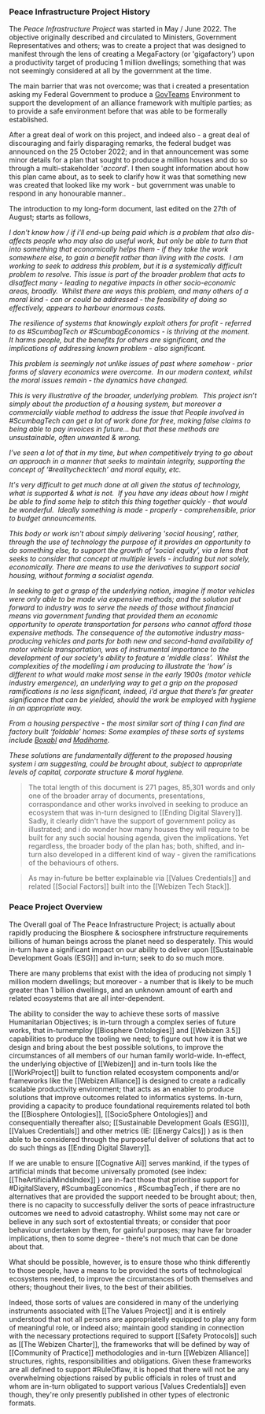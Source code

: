 
### Peace Infrastructure Project History
The *Peace Infrastructure Project* was started in May / June 2022.  The objective originally described and circulated to Ministers, Government Representatives and others; was to create a project that was designed to manifest through the lens of creating a MegaFactory (or 'gigafactory') upon a productivity target of producing 1 million dwellings; something that was not seemingly considered at all by the government at the time.  

The main barrier that was not overcome; was that i created a presentation asking my Federal Government to produce a [GovTeams](https://govteams.gov.au/) Environment to support the development of an alliance framework with multiple parties; as to provide a safe environment before that was able to be formerally established.

After a great deal of work on this project, and indeed also - a great deal of discouraging and fairly disparaging remarks, the federal budget was announced on the 25 October 2022; and in that announcement was some minor details for a plan that sought to produce a million houses and do so through a multi-stakeholder '*accord*'.  I then sought information about how this plan came about, as to seek to clarify how it was that something new was created that looked like my work - but government was unable to respond in any honourable manner..

The introduction to my long-form document, last edited on the 27th of August; starts as follows,

*I don't know how / if i'll end-up being paid which is a problem that also dis-affects people who may also do useful work, but only be able to turn that into something that economically helps them - if they take the work somewhere else, to gain a benefit rather than living with the costs.  I am working to seek to address this problem, but it is a systemically difficult problem to resolve. This issue is part of the broader problem that acts to disaffect many - leading to negative impacts in other socio-economic areas, broadly.  Whilst there are ways this problem, and many others of a moral kind - can or could be addressed - the feasibility of doing so effectively, appears to harbour enormous costs.*  

*The resilience of systems that knowingly exploit others for profit - referred to as #ScumbagTech or #ScumbagEconomics - is thriving at the moment.  It harms people, but the benefits for others are significant, and the implications of addressing known problem - also significant.* 

*This problem is seemingly not unlike issues of past where somehow - prior forms of slavery economics were overcome.  In our modern context, whilst the moral issues remain - the dynamics have changed.*

*This is very illustrative of the broader, underlying problem.  This project isn’t simply about the production of a housing system, but moreover a commercially viable method to address the issue that People involved in #ScumbagTech can get a lot of work done for free, making false claims to being able to pay invoices in future… but that these methods are unsustainable, often unwanted & wrong.* 

*I’ve seen a lot of that in my time, but when competitively trying to go about an approach in a manner that seeks to maintain integrity, supporting the concept of ‘#realitychecktech’ and moral equity, etc.*  

*It's very difficult to get much done at all given the status of technology, what is supported & what is not.  If you have any ideas about how I might be able to find some help to stitch this thing together quickly - that would be wonderful.  Ideally something is made - properly - comprehensible, prior to budget announcements.* 

*This body or work isn't about simply delivering 'social housing', rather, through the use of technology the purpose of it provides an opportunity to do something else, to support the growth of ‘social equity’, via a lens that seeks to consider that concept at multiple levels - including but not solely, economically. There are means to use the derivatives to support social housing, without forming a socialist agenda.*  

*In seeking to get a grasp of the underlying notion, imagine if motor vehicles were only able to be made via expensive methods; and the solution put forward to industry was to serve the needs of those without financial means via government funding that provided them an economic opportunity to operate transportation for persons who cannot afford those expensive methods. The consequence of the automotive industry mass-producing vehicles and parts for both new and second-hand availability of motor vehicle transportation, was of instrumental importance to the development of our society's ability to feature a ‘middle class’.  Whilst the complexities of the modelling i am producing to illustrate the ‘how’ is different to what would make most sense in the early 1900s (motor vehicle industry emergence), an underlying way to get a grip on the proposed ramifications is no less significant, indeed, i’d argue that there’s far greater significance that can be yielded, should the work be employed with hygiene in an appropriate way.* 

*From a housing perspective - the most similar sort of thing I can find are factory built ‘foldable’ homes: Some examples of these sorts of systems include [Boxabl](https://www.boxabl.com/) and [Madihome](https://madihome.com/).*

*These solutions are fundamentally different to the proposed housing system i am suggesting, could be brought about, subject to appropriate levels of capital, corporate structure & moral hygiene.*

>The total length of this document is 271 pages, 85,301 words and only one of the broader array of documents, presentations, corraspondance and other works involved in seeking to produce an ecosystem that was in-turn designed to [[Ending Digital Slavery]].  Sadly, it clearly didn't have the support of government policy as illustrated; and i do wonder how many houses they will require to be built for any such social housing agenda, given the implications.  Yet regardless, the broader body of the plan has; both, shifted, and in-turn also developed in a different kind of way - given the ramifications of the behaviours of others.

>As may in-future be better explainable via [[Values Credentials]] and related [[Social Factors]] built into the [[Webizen Tech Stack]].

### Peace Project Overview
The Overall goal of The Peace Infrastructure Project; is actually about rapidly producing the Biosphere & sociosphere infrstructure requirements billions of human beings across the planet need so desperately.  This would in-turn have a significant impact on our ability to deliver upon [[Sustainable Development Goals (ESG)]] and in-turn; seek to do so much more.

There are many problems that exist with the idea of producing not simply 1 million modern dwellings; but moreover - a number that is likely to be much greater than 1 billion dwellings, and an unknown amount of earth and related ecosystems that are all inter-dependent.

The ability to consider the way to achieve these sorts of massive Humanitarian Objectives; is in-turn through a complex series of future works, that in-turnemploy [[Biosphere Ontologies]] and [[Webizen 3.5]] capabilities to produce the tooling we need; to figure out how it is that we design and bring about the best possible solutions, to improve the circumstances of all members of our human family world-wide.  In-effect, the underlying objective of [[Webizen]] and in-turn tools like the [[WorkProject]] built to function related ecosystem components and/or frameworks like the [[Webizen Alliance]] is designed to create a radically scalable productivity environment; that acts as an enabler to produce solutions that improve outcomes related to informatics systems. 
In-turn, providing a capacity to produce foundational requirements related tol both the [[Biosphere Ontologies]],  [[SocioSphere Ontologies]] and consequentially thereafter also; [[Sustainable Development Goals (ESG)]], [[Values Credentials]] and other metrics (IE: [[Energy Calcs]] ) as is then able to be considered through the purposeful deliver of solutions that act to do such things as [[Ending Digital Slavery]].

If we are unable to ensure [[Cognative Ai]] serves mankind, if the types of artificial minds that become universally promoted (see index: [[TheArtificialMindsIndex]] ) are in-fact those that prioritise support for #DigitalSlavery, #ScumbagEconomics , #ScumbagTech , if there are no alternatives that are provided the support needed to be brought about; then, there is no capacity to successfully deliver the sorts of peace infrastructure outcomes we need to advoid catastrophy.  Whilst some may not care or believe in any such sort of extostential threats; or consider that poor behaviour undertaken by them, for gainful purposes; may have far broader implications, then to some degree - there's not much that can be done about that.

What should be possible, however, is to ensure those who think differently to those people, have a means to be provided the sorts of technological ecosystems needed, to improve the circumstances of both themselves and others; thoughout their lives, to the best of their abilities.   

Indeed, those sorts of values are considered in many of the underlying instruments associated with [[The Values Project]] and it is entirely understood that not all persons are appropriatelly equipped to play any form of meaningful role, or indeed also; maintain good standing in connection with the necessary protections required to support [[Safety Protocols]] such as [[The Webizen Charter]], the frameworks that will be defined by way of [[Community of Practice]] methodologies and in-turn [[Webizen Alliance]] structures, rights, responsibilities and obligations.  Given these frameworks are all defined to support #RuleOflaw, it is hoped that there will not be any overwhelming objections raised by public officials in roles of trust and whom are in-turn obligated to support various [Values Credentials]] even though, they're only presently published in other types of electronic formats. 


